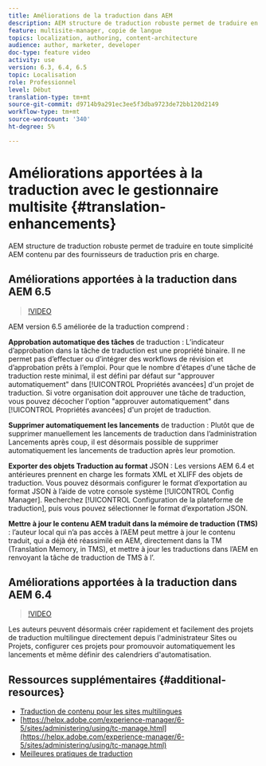 ```yaml
---
title: Améliorations de la traduction dans AEM
description: AEM structure de traduction robuste permet de traduire en toute simplicité AEM contenu par des fournisseurs de traduction pris en charge. Découvrez les dernières améliorations.
feature: multisite-manager, copie de langue
topics: localization, authoring, content-architecture
audience: author, marketer, developer
doc-type: feature video
activity: use
version: 6.3, 6.4, 6.5
topic: Localisation
role: Professionnel
level: Début
translation-type: tm+mt
source-git-commit: d9714b9a291ec3ee5f3dba9723de72bb120d2149
workflow-type: tm+mt
source-wordcount: '340'
ht-degree: 5%

---
```



# Améliorations apportées à la traduction avec le gestionnaire multisite {#translation-enhancements}

AEM structure de traduction robuste permet de traduire en toute simplicité AEM contenu par des fournisseurs de traduction pris en charge.

## Améliorations apportées à la traduction dans AEM 6.5

>[!VIDEO](https://video.tv.adobe.com/v/27405?quality=9&learn=on)

AEM version 6.5 améliorée de la traduction comprend :

**Approbation automatique des tâches** de traduction : L’indicateur d’approbation dans la tâche de traduction est une propriété binaire. Il ne permet pas d’effectuer ou d’intégrer des workflows de révision et d’approbation prêts à l’emploi. Pour que le nombre d&#39;étapes d&#39;une tâche de traduction reste minimal, il est défini par défaut sur &quot;approuver automatiquement&quot; dans [!UICONTROL Propriétés avancées] d&#39;un projet de traduction. Si votre organisation doit approuver une tâche de traduction, vous pouvez décocher l&#39;option &quot;approuver automatiquement&quot; dans [!UICONTROL Propriétés avancées] d&#39;un projet de traduction.

**Supprimer automatiquement les lancements** de traduction : Plutôt que de supprimer manuellement les lancements de traduction dans l’administration Lancements après coup, il est désormais possible de supprimer automatiquement les lancements de traduction après leur promotion.

**Exporter des objets Traduction au format** JSON : Les versions AEM 6.4 et antérieures prennent en charge les formats XML et XLIFF des objets de traduction. Vous pouvez désormais configurer le format d’exportation au format JSON à l’aide de votre console système [!UICONTROL Config Manager]. Recherchez [!UICONTROL Configuration de la plateforme de traduction], puis vous pouvez sélectionner le format d’exportation JSON.

**Mettre à jour le contenu AEM traduit dans la mémoire de traduction (TMS)** : l’auteur local qui n’a pas accès à l’AEM peut mettre à jour le contenu traduit, qui a déjà été réassimilé en AEM, directement dans la TM (Translation Memory, in TMS), et mettre à jour les traductions dans l’AEM en renvoyant la tâche de traduction de TMS à l’.

## Améliorations apportées à la traduction dans AEM 6.4

>[!VIDEO](https://video.tv.adobe.com/v/21309?quality=9&learn=on)

Les auteurs peuvent désormais créer rapidement et facilement des projets de traduction multilingue directement depuis l&#39;administrateur Sites ou Projets, configurer ces projets pour promouvoir automatiquement les lancements et même définir des calendriers d&#39;automatisation.

## Ressources supplémentaires {#additional-resources}

* [Traduction de contenu pour les sites multilingues](https://helpx.adobe.com/fr/experience-manager/6-5/sites/administering/using/translation.html)
* [https://helpx.adobe.com/experience-manager/6-5/sites/administering/using/tc-manage.html](https://helpx.adobe.com/experience-manager/6-5/sites/administering/using/tc-manage.html)
* [Meilleures pratiques de traduction](https://helpx.adobe.com/experience-manager/6-5/sites/administering/using/tc-bp.html)